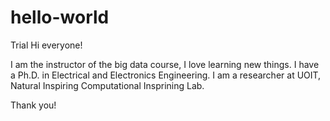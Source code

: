 # hello-world
Trial
Hi everyone!

I am the instructor of the big data course, I love learning new things.
I have a Ph.D. in Electrical and Electronics Engineering.
I am a researcher at UOIT, Natural Inspiring Computational Insprining Lab.

Thank you!
